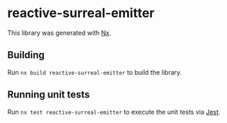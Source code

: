 # reactive-surreal-emitter

This library was generated with [Nx](https://nx.dev).

## Building

Run `nx build reactive-surreal-emitter` to build the library.

## Running unit tests

Run `nx test reactive-surreal-emitter` to execute the unit tests via [Jest](https://jestjs.io).
